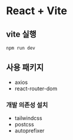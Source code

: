# React + Vite


## vite 실행
```
npm run dev

```

## 사용 패키지
- axios
- react-router-dom

### 개발 의존성 설치


- tailwindcss
- postcss
- autoprefixer

